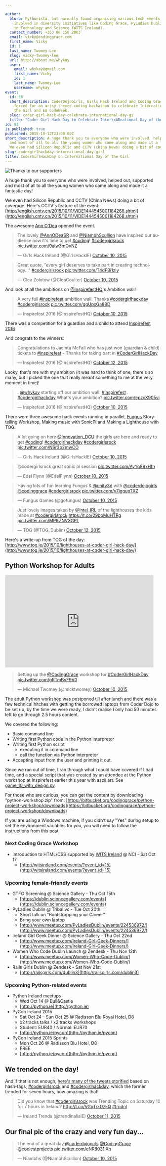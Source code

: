 ```yaml
---

author:
  blurb: Pythonista, but normally found organising various tech events, and now heavily
    involved in diversity initiatives like Coding Grace, PyLadies Dublin, and Women
    in Technology and Science (WITS Ireland).
  contact_number: +353 86 150 2003
  email: vicky@codinggrace.com
  first_name: Vicky
  id: 1
  last_name: Twomey-Lee
  slug: vicky-twomey-lee
  url: http://about.me/whykay
  user:
    email: whykay@gmail.com
    first_name: Vicky
    id: 1
    last_name: Twomey-Lee
    username: whykay
event:
  id: 56
  short_description: CoderDojoGirls, Girls Hack Ireland and Coding Grace have combined
    forced for an artsy themed coding hackathon to celebrate International Day Of
    the Girl and EU CodeWeek.
  slug: coder-girl-hack-day-celebrate-international-day-gi
  title: "Coder Girl Hack Day to Celebrate Inter\xADnational Day of the Girl"
id: 93
is_published: true
published: 2015-10-12T23:00:00Z
short_description: A huge thank you to everyone who were involved, helped out, supported
  and most of all to all the young women who came along and made it a fantastic day!
  We even had Silicon Republic and CCTV (China News) doing a bit of coverage.
slug: codergirlhackday-international-day-girl
title: CoderGirlHackDay on International Day of the Girl
---
```


![Thanks to our supporters](http://i.minus.com/iPkOjACKwikoE.jpg)

A huge thank you to everyone who were involved, helped out, supported and most of all to all the young women who came along and made it a fantastic day!

We even had Silicon Republic and CCTV (China News) doing a bit of coverage. Here's CCTV's feature of the event: [http://english.cntv.cn/2015/10/11/VIDE1444545001184268.shtml](http://english.cntv.cn/2015/10/11/VIDE1444545001184268.shtml)

The awesome [Ann O'Dea](https://twitter.com/AnnODeaSR) opened the event.

<blockquote class="twitter-tweet" lang="en"><p lang="en" dir="ltr">The lovely <a href="https://twitter.com/AnnODeaSR">@AnnODeaSR</a> and <a href="https://twitter.com/NiambhScullion">@NiambhScullion</a> have inspired our audience now it&#39;s time to get <a href="https://twitter.com/hashtag/coding?src=hash">#coding</a>! <a href="https://twitter.com/hashtag/codergirlsrock?src=hash">#codergirlsrock</a> <a href="http://t.co/9alw3mOvNZ">pic.twitter.com/9alw3mOvNZ</a></p>&mdash; Girls Hack Ireland (@GirlsHackIE) <a href="https://twitter.com/GirlsHackIE/status/652781533376446464">October 10, 2015</a></blockquote>

<blockquote class="twitter-tweet" lang="en"><p lang="en" dir="ltr">Great quote, &quot;every girl deserves to take part in creating technology...&quot; <a href="https://twitter.com/hashtag/codergirlsrock?src=hash">#codergirlsrock</a> <a href="http://t.co/T4dFBi1zly">pic.twitter.com/T4dFBi1zly</a></p>&mdash; Clea Zolotow (@CleaCoulter) <a href="https://twitter.com/CleaCoulter/status/652781247467507712">October 10, 2015</a></blockquote>

And look at all the ambitions on [@InspirefestHQ](https://twitter.com/InspirefestHQ)'s Ambition wall!

<blockquote class="twitter-tweet" lang="en"><p lang="en" dir="ltr">A very full <a href="https://twitter.com/hashtag/inspirefest?src=hash">#inspirefest</a> ambition wall. Thanks <a href="https://twitter.com/hashtag/codergirlhackday?src=hash">#codergirlhackday</a> <a href="https://twitter.com/hashtag/codergirlsrock?src=hash">#codergirlsrock</a> <a href="http://t.co/gqUpxGa88D">pic.twitter.com/gqUpxGa88D</a></p>&mdash; Inspirefest 2016 (@InspirefestHQ) <a href="https://twitter.com/InspirefestHQ/status/652852020748120064">October 10, 2015</a></blockquote>

There was a competition for a guardian and a child to attend [Inspirefest 2016](https://twitter.com/InspirefestHQ)

And congrats to the winners:

<blockquote class="twitter-tweet" lang="en"><p lang="en" dir="ltr">Congratulations to Jacinta McFall who has just won (guardian &amp; child) tickets to <a href="https://twitter.com/hashtag/inspirefest?src=hash">#inspirefest</a> - Thanks for taking part in <a href="https://twitter.com/hashtag/CoderGirlHackDay?src=hash">#CoderGirlHackDay</a></p>&mdash; Inspirefest 2016 (@InspirefestHQ) <a href="https://twitter.com/InspirefestHQ/status/653585978553147393">October 12, 2015</a></blockquote>

Looky, that's me with my ambition (it was hard to think of one, there's so many, but I picked the one that really meant something to me at the very moment in time)!

<blockquote class="twitter-tweet" lang="en"><p lang="en" dir="ltr">. <a href="https://twitter.com/whykay">@whykay</a> starting off our ambition wall. <a href="https://twitter.com/hashtag/inspirefest?src=hash">#inspirefest</a> . <a href="https://twitter.com/hashtag/codergirlhackday?src=hash">#codergirlhackday</a> What&#39;s your ambition? <a href="http://t.co/epzcX905vj">pic.twitter.com/epzcX905vj</a></p>&mdash; Inspirefest 2016 (@InspirefestHQ) <a href="https://twitter.com/InspirefestHQ/status/652765480424484864">October 10, 2015</a></blockquote>


There were three awesome hack events running in parallel, [Fungus](http://fungusgames.com) Story-telling Workshop, Making music with SonicPi and Making a Lighthouse with TOG.

<blockquote class="twitter-tweet" lang="en"><p lang="en" dir="ltr">A lot going on here <a href="https://twitter.com/Innovation_DCU">@Innovation_DCU</a> the girls are here and ready to get <a href="https://twitter.com/hashtag/coding?src=hash">#coding</a>! <a href="https://twitter.com/hashtag/codergirlhackday?src=hash">#codergirlhackday</a> <a href="https://twitter.com/hashtag/codergirlsrock?src=hash">#codergirlsrock</a> <a href="http://t.co/N6r3b2mwCO">pic.twitter.com/N6r3b2mwCO</a></p>&mdash; Girls Hack Ireland (@GirlsHackIE) <a href="https://twitter.com/GirlsHackIE/status/652772563987361792">October 10, 2015</a></blockquote>

<blockquote class="twitter-tweet" lang="en"><p lang="en" dir="ltr">@codergirlsrock great sonic pi session <a href="http://t.co/AyYo89xHfh">pic.twitter.com/AyYo89xHfh</a></p>&mdash; Edel Flynn (@EdelFlynn) <a href="https://twitter.com/EdelFlynn/status/652799697011216384">October 10, 2015</a></blockquote>

<blockquote class="twitter-tweet" lang="en"><p lang="en" dir="ltr">Having lots of fun learning Fungus &amp; <a href="https://twitter.com/unity3d">@unity3d</a> with <a href="https://twitter.com/coderdojogirls">@coderdojogirls</a> <a href="https://twitter.com/CodingGrace">@codinggrace</a> <a href="https://twitter.com/hashtag/codergirlsrock?src=hash">#codergirlsrock</a> <a href="http://t.co/v7jgqupTXZ">pic.twitter.com/v7jgqupTXZ</a></p>&mdash; Fungus Games (@gofungus) <a href="https://twitter.com/gofungus/status/652803719021641729">October 10, 2015</a></blockquote>

<blockquote class="twitter-tweet" lang="en"><p lang="en" dir="ltr">Just lovely images taken by <a href="https://twitter.com/Intel_IRL">@Intel_IRL</a> of the lighthouses the kids made at <a href="https://twitter.com/hashtag/codergirlsrock?src=hash">#codergirlsrock</a> <a href="https://t.co/29bbMuHTRg">https://t.co/29bbMuHTRg</a> <a href="http://t.co/MPKZNVXGPL">pic.twitter.com/MPKZNVXGPL</a></p>&mdash; TOG (@TOG_Dublin) <a href="https://twitter.com/TOG_Dublin/status/653580551832662016">October 12, 2015</a></blockquote>

Here's a write-up from TOG of the day: [http://www.tog.ie/2015/10/lighthouses-at-coder-girl-hack-day/](http://www.tog.ie/2015/10/lighthouses-at-coder-girl-hack-day/)

## Python Workshop for Adults

<iframe src="https://docs.google.com/presentation/d/1ZRGgut9myM3gk7bBBYmATv2PxTR4gESgYemPYma-7nw/embed?start=false&loop=false&delayms=3000" frameborder="0" width="480" height="299" allowfullscreen="true" mozallowfullscreen="true" webkitallowfullscreen="true"></iframe>

<blockquote class="twitter-tweet" lang="en"><p lang="en" dir="ltr">Setting up the <a href="https://twitter.com/CodingGrace">@CodingGrace</a> workshop for <a href="https://twitter.com/hashtag/CoderGirlHackDay?src=hash">#CoderGirlHackDay</a> <a href="http://t.co/gRTmBvF9V0">pic.twitter.com/gRTmBvF9V0</a></p>&mdash; Michael Twomey (@micktwomey) <a href="https://twitter.com/micktwomey/status/652751110151794688">October 10, 2015</a></blockquote>

The adult Python workshop was postponed till after lunch and there was a few technical hitches with getting the borrowed laptops from Coder Dojo to be set up, by the time we were ready, I didn't realise I only had 50 minutes left to go through 2.5 hours content. 

We covered the following:

* Basic command line
* Writing first Python code in the Python interpretor
* Writing first Python script
	* executing it in command line
	* call the function via Python interpretor
* Accepting input from the user and printing it out.

Since we ran out of time, I ran through what I could have covered if I had time, and a special script that was created by an attendee at the Python workshop at Inspirefest earlier this year with ascii art. See [game_10_with_design.py](https://bitbucket.org/codinggrace/python-project-workshop/src/default/workshops/text_based_adventure_game/python3/game_10_with_design.py?at=default&fileviewer=file-view-default).

For those who are curious, you can get the content by downloading "python-workshop.zip" from: [https://bitbucket.org/codinggrace/python-project-workshop/downloads](https://bitbucket.org/codinggrace/python-project-workshop/downloads)

If you are using a Windows machine, if you didn't say "Yes" during setup to set the environment variables for you, you will need to follow the instructions from this [post](http://www.codinggrace.com/news/teaching-beginners-python-coderdojogirlsdcu-2014-11-8/).

### Next Coding Grace Workshop
* Introduction to HTML/CSS supported by [WITS Ireland](http://witsireland.com/) @ NCI - Sat Oct 17
	- [http://witsireland.com/events/?event_id=15](http://witsireland.com/events/?event_id=15)

### Upcoming female-friendly events

* GTFO Screening @ Science Gallery - Thu Oct 15th
    - [https://dublin.sciencegallery.com/events](https://dublin.sciencegallery.com/events)
* PyLadies Dublin @ Tribal.vc - Tue Oct 20th
	- Short talk on "Bootstrapping your Career"
	- Bring your own laptop
    - [http://www.meetup.com/PyLadiesDublin/events/224536972/](http://www.meetup.com/PyLadiesDublin/events/224536972/)
* Ireland Girl Geek Dinner @ Science Gallery - Thu Oct 22nd
    - [http://www.meetup.com/Ireland-Girl-Geek-Dinners/](http://www.meetup.com/Ireland-Girl-Geek-Dinners/)
* Women Who Code Dublin Launch @ Zendesk - Thu Nov 12th
    - [http://www.meetup.com/Women-Who-Code-Dublin/](http://www.meetup.com/Women-Who-Code-Dublin/)
* Rails Girls Dublin @ Zendesk - Sat Nov 21st
    - [http://railsgirls.com/dublin3](http://railsgirls.com/dublin3)

### Upcoming Python-related events

* Python Ireland meetups
    - Wed Oct 14 @ Bull&Castle
    - [http://python.ie](http://python.ie)
* PyCon Ireland 2015
    - Sat Oct 24 - Sun Oct 25 @ Radisson Blu Royal Hotel, D8
    - x2 tracks talks / x2 tracks workshops
    - Student: EUR40 / Normal: EUR70
    - [http://python.ie/pycon](http://python.ie/pycon)
* PyCon Ireland 2015 Sprints
    - Mon Oct 26 @ Radisson Blu Hotel, D8
    - FREE
    - [http://python.ie/pycon](http://python.ie/pycon)

## We trended on the day!

And if that is not enough, [here's many of the tweets storified](https://storify.com/whykay/coder-girl-hack-day-codergirlsrock/) based on hash-tags, [#codergirlsrock](https://twitter.com/hashtag/codergirlsrock?src=hash&ref_src=twsrc%5Etfw) and [#codergirlhackday](https://twitter.com/hashtag/CoderGirlHackDay?src=hash&ref_src=twsrc%5Etfw), which the former trended for seven hours, how amazing is that!

<blockquote class="twitter-tweet" lang="en"><p lang="en" dir="ltr">Did you know that <a href="https://twitter.com/hashtag/codergirlsrock?src=hash">#codergirlsrock</a> was Trending Topic on Saturday 10 for 7 hours in Ireland? <a href="http://t.co/VGqTrkDzkQ">http://t.co/VGqTrkDzkQ</a> <a href="https://twitter.com/hashtag/trndnl?src=hash">#trndnl</a></p>&mdash; Ireland Trends (@trendinaliaIE) <a href="https://twitter.com/trendinaliaIE/status/653049452073058304">October 11, 2015</a></blockquote>


## Our final pic of the crazy and very fun day...

<blockquote class="twitter-tweet" lang="en"><p lang="en" dir="ltr">The end of a great day <a href="https://twitter.com/coderdojogirls">@coderdojogirls</a> <a href="https://twitter.com/CodingGrace">@CodingGrace</a> <a href="https://twitter.com/coolestprojects">@coolestprojects</a> <a href="http://t.co/cNR8031IXh">pic.twitter.com/cNR8031IXh</a></p>&mdash; Niambhs (@NiambhScullion) <a href="https://twitter.com/NiambhScullion/status/652873605882216448">October 10, 2015</a></blockquote>
<script async src="//platform.twitter.com/widgets.js" charset="utf-8"></script>

